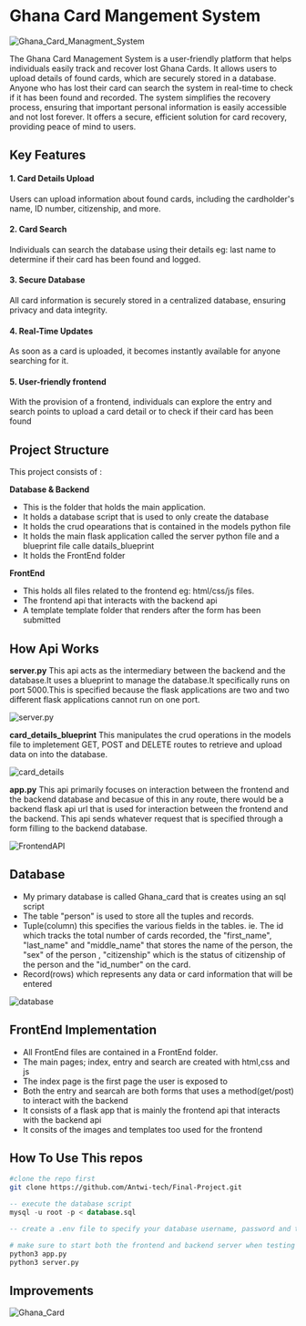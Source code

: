 # Ghana Card Mangement System

![Ghana_Card_Managment_System](/ReadmeImages/card.png)

The Ghana Card Management System is a user-friendly platform that helps individuals easily track and recover lost Ghana Cards. It allows users to upload details of found cards, which are securely stored in a database. Anyone who has lost their card can search the system in real-time to check if it has been found and recorded. The system simplifies the recovery process, ensuring that important personal information is easily accessible and not lost forever. It offers a secure, efficient solution for card recovery, providing peace of mind to users.


## Key Features
#### 1. Card Details Upload
Users can upload information about found cards, including the cardholder's name, ID number, citizenship, and more.

#### 2. Card Search
Individuals can search the database using their details eg: last name to determine if their card has been found and logged.

#### 3. Secure Database
All card information is securely stored in a centralized database, ensuring privacy and data integrity.

#### 4. Real-Time Updates
As soon as a card is uploaded, it becomes instantly available for anyone searching for it.

#### 5. User-friendly frontend
With the provision of a frontend, individuals can explore the entry and search points to upload a card detail or to check if their card has been found

## Project Structure
This project consists of :

**Database & Backend**
- This is the folder that holds the main application.
- It holds a database script that is used to only create the database
- It holds the crud opearations that is contained in the models python file
- It holds the main flask application called the server python file and a blueprint file calle datails_blueprint
- It holds the FrontEnd folder


**FrontEnd**
- This holds all files related to the frontend eg: html/css/js files. 
- The frontend api that interacts with the backend api
- A template template folder that renders after the form has been submitted

## How Api Works
**server.py**
This api acts as the intermediary between the backend and the database.It uses a blueprint to manage the database.It specifically runs on port 5000.This is specified because the flask applications are two and two different flask applications cannot run on one port.


![server.py](/ReadmeImages/server.png)


**card_details_blueprint**
This manipulates the crud operations in the models file to impletement GET, POST and DELETE routes to 
retrieve and upload data on into the database.

![card_details](/ReadmeImages/card_details.png)

**app.py**
This api primarily focuses on interaction between the frontend and the backend database and becasue of this in any route, there would be a backend flask api url that is used for interaction between the frontend and the backend. This api sends whatever request that is specified through a form filling to the backend database.

![FrontendAPI](/ReadmeImages/frontendAPI.png)

## Database 
- My primary database is called Ghana_card that is creates using an sql script
- The table "person" is used to store all the tuples and records. 
- Tuple(column) this specifies the various fields in the tables. ie. The id which tracks the total number of cards recorded, the "first_name", "last_name" and "middle_name" that stores the name of the person, the "sex" of the person , "citizenship" which is the status of citizenship of the person and the "id_number" on the card.
- Record(rows) which represents any data or card information that will be entered

![database](/ReadmeImages/database.png)


## FrontEnd Implementation
- All FrontEnd files are contained in a FrontEnd folder. 
- The main pages; index, entry and search are created with html,css and js
- The index page is the first page the user is exposed to 
- Both the entry and searcah are both forms that uses a method(get/post) to interact with the backend
- It consists of a flask app that is mainly the frontend api that interacts with the backend api
- It consits of the images and templates too used for the frontend

## How To Use This repos
```bash
#clone the repo first
git clone https://github.com/Antwi-tech/Final-Project.git
```
``` sql
-- execute the database script
mysql -u root -p < database.sql

-- create a .env file to specify your database username, password and the name of the database
```
```bash
# make sure to start both the frontend and backend server when testing the frontend 
python3 app.py 
python3 server.py
```


## Improvements

![Ghana_Card](/ReadmeImages/ghcard.png)